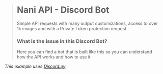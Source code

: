 > # Nani API - Discord Bot
> Simple API requests with many output customizations, access to over 1k images and with a Private Token protection request.
> 
> ### What is the issue in this Discord Bot?
> Here you can find a bot that is built like this so you can understand how the API works and how to use it

_This example uses [Discord.py](https://github.com/Rapptz/discord.py)_
